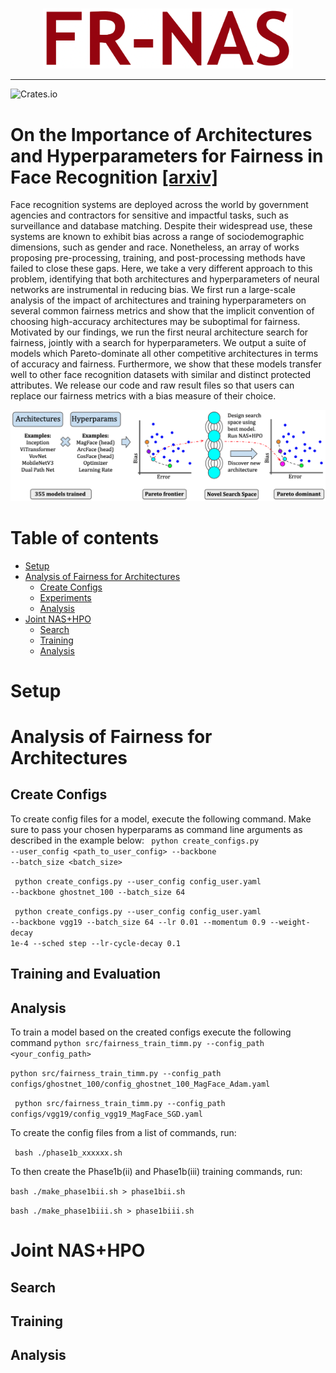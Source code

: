 <br/>
<p align="center"><img src="img/fr-nas-logo.png" width=400 /></p>

----
![Crates.io](https://img.shields.io/crates/l/Ap?color=orange)
# On the Importance of Architectures and Hyperparameters for Fairness in Face Recognition [[arxiv]](https://arxiv.org/)

Face recognition systems are deployed across the world by government agencies and contractors for sensitive and impactful tasks, such as surveillance and database matching.  Despite their widespread use, these systems are known to exhibit bias across a range of sociodemographic dimensions, such as gender and race.  Nonetheless, an array of works proposing pre-processing, training, and post-processing methods have failed to close these gaps. Here, we take a very different approach to this problem, identifying that both architectures and hyperparameters of neural networks are instrumental in reducing bias. We first run a large-scale analysis of the impact of architectures and training hyperparameters on several common fairness metrics and show that the implicit convention of choosing high-accuracy architectures may be suboptimal for fairness. Motivated by our findings, we run the first neural architecture search for fairness, jointly with a search for hyperparameters. We output a suite of models which Pareto-dominate all other competitive architectures in terms of accuracy and fairness. Furthermore, we show that these models transfer well to other face recognition datasets with similar and distinct protected attributes. We release our code and raw result files so that users can replace our fairness metrics with a bias measure of their choice. 
<p align="center"><img src="img/fr-nas-overview.png" width=700 /></p>

# Table of contents
- [Setup](#setup)
- [Analysis of Fairness for Architectures](#archs)
    - [Create Configs](#create_configs)
    - [Experiments](#experiments1)
    - [Analysis](#analysis1)
- [Joint NAS+HPO](#jointnashpo)
    - [Search](#search)
    - [Training](#training)
    - [Analysis](#analysis2)
# Setup <a name="setup"></a>
# Analysis of Fairness for Architectures <a name="archs"></a>
## Create Configs <a name="create_configs"></a>
To create config files for a model, execute the following command. Make sure to pass your chosen hyperparams as command line arguments as described in the example below:
<code> python create_configs.py --user_config <path_to_user_config> --backbone <backbone> --batch_size <batch_size> </code> 
 
<code> python create_configs.py --user_config config_user.yaml --backbone  ghostnet_100 --batch_size 64</code>
 
<code> python create_configs.py --user_config config_user.yaml --backbone vgg19 --batch_size 64 --lr 0.01 --momentum 0.9 --weight-decay 1e-4 --sched step --lr-cycle-decay 0.1 </code>
## Training and Evaluation <a name="experiments1"></a>
## Analysis <a name="analysis1"></a>



To train a model based on the created configs execute the following command
<code>python src/fairness_train_timm.py --config_path <your_config_path> </code> 
 
<code>python src/fairness_train_timm.py --config_path configs/ghostnet_100/config_ghostnet_100_MagFace_Adam.yaml </code>
 
<code> python src/fairness_train_timm.py --config_path configs/vgg19/config_vgg19_MagFace_SGD.yaml </code> 

To create the config files from a list of commands, run:

 <code> bash ./phase1b_xxxxxx.sh</code>

To then create the Phase1b(ii) and Phase1b(iii) training commands, run:

 <code>bash ./make_phase1bii.sh > phase1bii.sh</code>
 
<code>bash ./make_phase1biii.sh > phase1biii.sh</code>
# Joint NAS+HPO <a name="jointnashpo"></a>
## Search <a name="search"></a>
## Training<a name="training"></a>
## Analysis <a name="analysis2"></a>